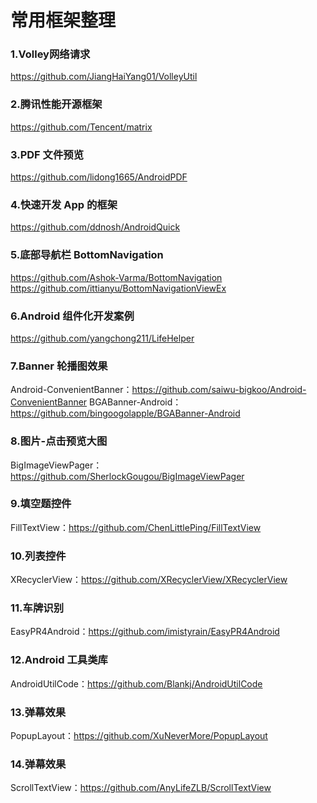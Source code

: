 # **常用框架整理**

### 1.Volley网络请求 
https://github.com/JiangHaiYang01/VolleyUtil
### 2.腾讯性能开源框架
https://github.com/Tencent/matrix
### 3.PDF 文件预览
https://github.com/lidong1665/AndroidPDF
### 4.快速开发 App 的框架
https://github.com/ddnosh/AndroidQuick
### 5.底部导航栏 BottomNavigation
https://github.com/Ashok-Varma/BottomNavigation
https://github.com/ittianyu/BottomNavigationViewEx
### 6.Android 组件化开发案例
https://github.com/yangchong211/LifeHelper
### 7.Banner 轮播图效果
Android-ConvenientBanner：https://github.com/saiwu-bigkoo/Android-ConvenientBanner
BGABanner-Android：https://github.com/bingoogolapple/BGABanner-Android
### 8.图片-点击预览大图
BigImageViewPager：https://github.com/SherlockGougou/BigImageViewPager
### 9.填空题控件
FillTextView：https://github.com/ChenLittlePing/FillTextView
### 10.列表控件
XRecyclerView：https://github.com/XRecyclerView/XRecyclerView
### 11.车牌识别
EasyPR4Android：https://github.com/imistyrain/EasyPR4Android
### 12.Android 工具类库
AndroidUtilCode：https://github.com/Blankj/AndroidUtilCode
### 13.弹幕效果
PopupLayout：https://github.com/XuNeverMore/PopupLayout
### 14.弹幕效果
ScrollTextView：https://github.com/AnyLifeZLB/ScrollTextView
